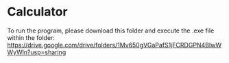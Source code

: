 # Calculator

To run the program, please download this folder and execute the .exe file within the folder:
https://drive.google.com/drive/folders/1Mv650gVGaPafS1jFCRDGPN4BIwWWyWln?usp=sharing
